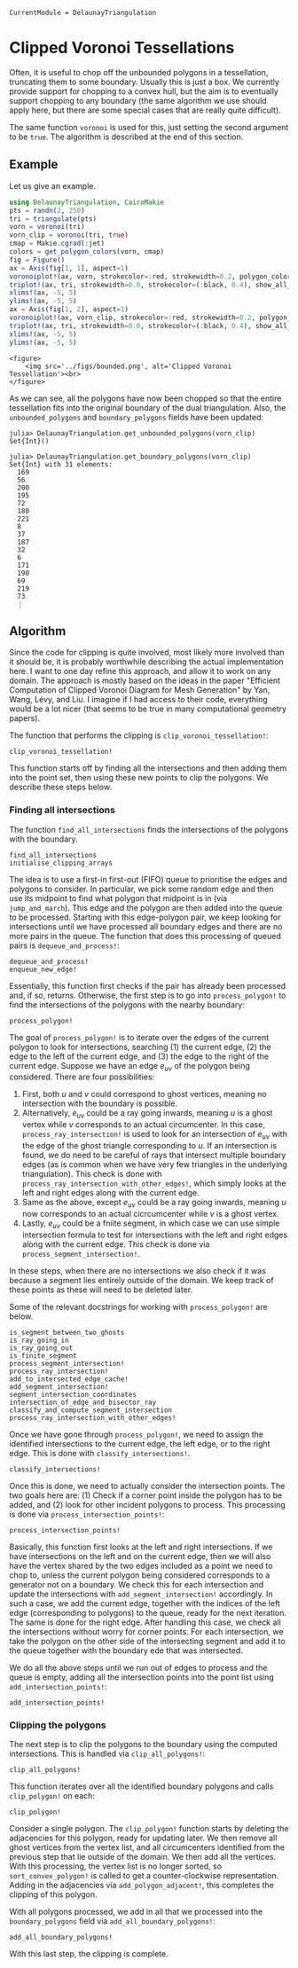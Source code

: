 ```@meta
CurrentModule = DelaunayTriangulation
```

# Clipped Voronoi Tessellations

Often, it is useful to chop off the unbounded polygons in a tessellation, truncating them to some boundary. Usually this is just a box. We currently provide support for chopping to a convex hull, but the aim is to eventually support chopping to any boundary (the same algorithm we use should apply here, but there are some special cases that are really quite difficult). 

The same function `voronoi` is used for this, just setting the second argument to be `true`. The algorithm is described at the end of this section.

## Example

Let us give an example.

```julia
using DelaunayTriangulation, CairoMakie
pts = randn(2, 250)
tri = triangulate(pts)
vorn = voronoi(tri)
vorn_clip = voronoi(tri, true)
cmap = Makie.cgrad(:jet)
colors = get_polygon_colors(vorn, cmap)
fig = Figure()
ax = Axis(fig[1, 1], aspect=1)
voronoiplot!(ax, vorn, strokecolor=:red, strokewidth=0.2, polygon_color=colors, show_generators=false)
triplot!(ax, tri, strokewidth=0.0, strokecolor=(:black, 0.4), show_all_points=false)
xlims!(ax, -5, 5)
ylims!(ax, -5, 5)
ax = Axis(fig[1, 2], aspect=1)
voronoiplot!(ax, vorn_clip, strokecolor=:red, strokewidth=0.2, polygon_color=colors, show_generators=false)
triplot!(ax, tri, strokewidth=0.0, strokecolor=(:black, 0.4), show_all_points=false)
xlims!(ax, -5, 5)
ylims!(ax, -5, 5)
```

```@raw html
<figure>
    <img src='../figs/bounded.png', alt='Clipped Voronoi Tessellation'><br>
</figure>
```

As we can see, all the polygons have now been chopped so that the entire tessellation fits into the original boundary of the dual triangulation. Also, the `unbounded_polygons` and `boundary_polygons` fields have been updated:

```julia-repl
julia> DelaunayTriangulation.get_unbounded_polygons(vorn_clip)
Set{Int}()

julia> DelaunayTriangulation.get_boundary_polygons(vorn_clip)
Set{Int} with 31 elements:
  169
  56
  200
  195
  72
  180
  221
  8
  37
  187
  32
  6
  171
  190
  69
  219
  73
  ⋮
```

## Algorithm

Since the code for clipping is quite involved, most likely more involved than it should be, it is probably worthwhile describing the actual implementation here. I want to one day refine this approach, and allow it to work on any domain. The approach is mostly based on the ideas in the paper "Efficient Computation of Clipped Voronoi Diagram for Mesh Generation"
by Yan, Wang, Lévy, and Liu. I imagine if I had access to their code, everything would be a lot nicer (that seems to be true in many computational geometry papers).

The function that performs the clipping is `clip_voronoi_tessellation!`:

```@docs 
clip_voronoi_tessellation!
```

This function starts off by finding all the intersections and then adding them into the point set, then using these new points to clip the polygons. We describe these steps below.

### Finding all intersections 

The function `find_all_intersections` finds the intersections of the polygons with the boundary.

```@docs 
find_all_intersections
initialise_clipping_arrays
```

The idea is to use a first-in first-out (FIFO) queue to prioritise the edges and polygons to consider. In particular, we pick some random edge and then use its midpoint to find what polygon that midpoint is in (via `jump_and_march`). This edge and the polygon are then added into the queue to be processed. Starting with this edge-polygon pair, we keep looking for intersections until we have processed all boundary edges and there are no more pairs in the queue. The function that does this processing of queued pairs is `dequeue_and_process!`:

```@docs 
dequeue_and_process!
enqueue_new_edge!
```

Essentially, this function first checks if the pair has already been processed and, if so, returns. Otherwise, the first step is to go into `process_polygon!` to find the intersections of the polygons with the nearby boundary:

```@docs 
process_polygon!
```

The goal of `process_polygon!` is to iterate over the edges of the current polygon to look for intersections, searching (1) the current edge, (2) the edge to the left of the current edge, and (3) the edge to the right of the current edge. Suppose we have an edge $e_{uv}$ of the polygon being considered. There are four possibilities:

1. First, both $u$ and $v$ could correspond to ghost vertices, meaning no intersection with the boundary is possible.
2. Alternatively, $e_{uv}$ could be a ray going inwards, meaning $u$ is a ghost vertex while $v$ corresponds to an actual circumcenter. In this case, `process_ray_intersection!` is used to look for an intersection of $e_{uv}$ with the edge of the ghost triangle corresponding to $u$. If an intersection is found, we do need to be careful of rays that intersect multiple boundary edges (as is common when we have very few triangles in the underlying triangulation). This check is done with `process_ray_intersection_with_other_edges!`, which simply looks at the left and right edges along with the current edge. 
3. Same as the above, except $e_{uv}$ could be a ray going inwards, meaning $u$ now corresponds to an actual cicrcumcenter while $v$ is a ghost vertex.
4. Lastly, $e_{uv}$ could be a fniite segment, in which case we can use simple intersection formula to test for intersections with the left and right edges along with the current edge. This check is done via `process_segment_intersection!`.

In these steps, when there are no intersections we also check if it was because a segment lies entirely outside of the domain. We keep track of these points as these will need to be deleted later.

Some of the relevant docstrings for working with `process_polygon!` are below.

```@docs 
is_segment_between_two_ghosts
is_ray_going_in
is_ray_going_out
is_finite_segment
process_segment_intersection!
process_ray_intersection!
add_to_intersected_edge_cache!
add_segment_intersection!
segment_intersection_coordinates
intersection_of_edge_and_bisector_ray
classify_and_compute_segment_intersection
process_ray_intersection_with_other_edges!
```

Once we have gone through `process_polygon!`, we need to assign the identified intersections to the current edge, the left edge, or to the right edge. This is done with `classify_intersections!`.

```@docs 
classify_intersections!
```

Once this is done, we need to actually consider the intersection points. The two goals here are: (1) Check if a corner point inside the polygon has to be added, and (2) look for other incident polygons to process. This processing is done via `process_intersection_points!`:

```@docs 
process_intersection_points!
```

Basically, this function first looks at the left and right intersections. If we have intersections on the left and on the current edge, then we will also have the vertex shared by the two edges included as a point we need to chop to, unless the current polygon being considered corresponds to a generator not on a boundary. We check this for each intersection and update the intersections with `add_segment_intersection!` accordingly. In such a case, we add the current edge, together with the indices of the left edge (corresponding to polygons) to the queue, ready for the next iteration. The same is done for the right edge. After handling this case, we check all the intersections without worry for corner points. For each intersection, we take the polygon on the other side of the intersecting segment and add it to the queue together with the boundary ede that was intersected. 

We do all the above steps until we run out of edges to process and the queue is empty, adding all the intersection points into the point list using `add_intersection_points!`:

```@docs 
add_intersection_points!
```

### Clipping the polygons

The next step is to clip the polygons to the boundary using the computed intersections. This is handled via `clip_all_polygons!`:

```@docs 
clip_all_polygons!
```

This function iterates over all the identified boundary polygons and calls `clip_polygon!` on each:

```@docs 
clip_polygon!
```

Consider a single polygon. The `clip_polygon!` function starts by deleting the adjacencies for this polygon, ready for updating later. We then remove all ghost vertices from the vertex list, and all circumcenters identified from the previous step that lie outside of the domain. We then add all the vertices. With this processing, the vertex list is no longer sorted, so `sort_convex_polygon!` is called to get a counter-clockwise representation. Adding in the adjacencies via `add_polygon_adjacent!`, this completes the clipping of this polygon. 

With all polygons processed, we add in all that we processed into the `boundary_polygons` field via `add_all_boundary_polygons!`:

```@docs 
add_all_boundary_polygons!
```

With this last step, the clipping is complete.

